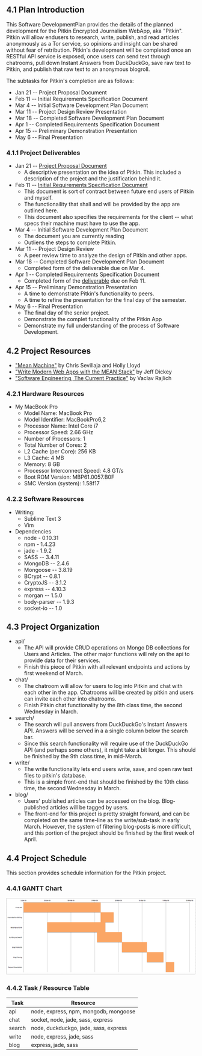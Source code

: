 ## 4.1 Plan Introduction
This Software DevelopmentPlan provides the details of the planned development for the Pitkin Encrypted Journalism WebApp, aka "Pitkin". Pitkin will allow endusers to research, write, publish, and read articles anonymously as a Tor service, so opinions and insight can be shared without fear of retribution.  Pitkin's development will be completed once an RESTful API service is exposed, once users can send text through chatrooms, pull down Instant Answers from DuckDuckGo, save raw text to Pitkin, and publish that raw text to an anonymous blogroll.  

The subtasks for Pitkin's completion are as follows:
* Jan 21 -- Project Proposal Document
* Feb 11 -- Initial Requirements Specification Document
* Mar 4 -- Initial Software Development Plan Document
* Mar 11 --  Project Design Review Presentation
* Mar 18 -- Completed Software Development Plan Document
* Apr 1 -- Completed Requirements Specification Document
* Apr 15 -- Preliminary Demonstration Presentation
* May 6 -- Final Presentation
### 4.1.1 Project Deliverables
* Jan 21 -- [Project Proposal Document](https://docs.google.com/presentation/d/1zv4tMT1xM6mJqjh8OxhfpYz_5tK8m1y3uY0_OpYZQi4/pub?start=false&loop=true&delayms=3000)
  * A descriptive presentation on the idea of Pitkin.  This included a description of the project and the justification behind it. 
* Feb 11 -- [Initial Requirements Specification Document](https://github.com/dannyjgibson/pitkin/blob/master/sdf/5.0/software-requirements-specification.md)
  * This document is sort of contract between future end users of Pitkin and myself. 
  * The functionaility that shall and will be provided by the app are outlined here.
  * This document also specifies the requirements for the client -- what specs their machine must have to use the app.
* Mar 4 -- Initial Software Development Plan Document
  * The document you are currently reading
  * Outliens the steps to complete Pitkin. 
* Mar 11 --  Project Design Review 
  *  A peer review time to analyze the design of Pitkin and other apps.
* Mar 18 -- Completed Software Development Plan Document
  * Completed form of the deliverable due on Mar 4.
* Apr 1 -- Completed Requirements Specification Document
  * Completed form of the [deliverable](https://github.com/dannyjgibson/pitkin/blob/master/sdf/5.0/software-requirements-specification.md) due on Feb 11.
* Apr 15 -- Preliminary Demonstration Presentation
  * A time to demonstrate Pitkin's functionality to peers.
  * A time to refine the presentation for the final day of the semester. 
* May 6 -- Final Presentation
  * The final day of the senior project. 
  * Demonstrate the complet functionality of the Pitkin App
  * Demonstrate my full understanding of the process of Software Development.
## 4.2 Project Resources
  * ["Mean Machine"](https://leanpub.com/mean-machine) by Chris Sevillaja and Holly Lloyd
  * ["Write Modern Web Apps with the MEAN Stack"](http://www.amazon.com/Write-Modern-Apps-MEAN-Stack/dp/0133930157) by Jeff Dickey 
  * ["Software Engineering, The Current Practice"](http://www.amazon.com/Software-Engineering-Practice-Innovations-Development/dp/1439841225/ref=sr_1_1?s=books&ie=UTF8&qid=1425280803&sr=1-1&keywords=software+engineering+the+current+practice) by Vaclav Rajlich
### 4.2.1 Hardware Resources
  * My MacBook Pro
    * Model Name: MacBook Pro
    * Model Identifier: MacBookPro6,2
    * Processor Name: Intel Core i7
    * Processor Speed:  2.66 GHz
    * Number of Processors: 1
    * Total Number of Cores:  2
    * L2 Cache (per Core):  256 KB
    * L3 Cache: 4 MB
    * Memory: 8 GB
    * Processor Interconnect Speed: 4.8 GT/s
    * Boot ROM Version: MBP61.0057.B0F
    * SMC Version (system): 1.58f17
  
### 4.2.2 Software Resources
  * Writing: 
    * Sublime Text 3
    * Vim
  * Dependencies
    * node - 0.10.31
    * npm - 1.4.23
    * jade - 1.9.2 
    * SASS -- 3.4.11
    * MongoDB -- 2.4.6
    * Mongoose -- 3.8.19
    * BCrypt -- 0.8.1
    * CryptoJS -- 3.1.2
    * express -- 4.10.3
    * morgan -- 1.5.0
    * body-parser -- 1.9.3
    * socket-io -- 1.0

## 4.3 Project Organization
  * api/
    * The API will provide CRUD operations on Mongo DB collections for Users and Articles. The other major functions will rely on the api to provide data for their services.
    * Finish this piece of Pitkin with all relevant endpoints and actions by first weekend of March. 
  * chat/
    * The chatroom will allow for users to log into Pitkin and chat with each other in the app. Chatrooms will be created by pitkin and users can invite each other into chatrooms.
    * Finish Pitkin chat functionality by the 8th class time, the second Wednesday in March.
  * search/
    * The search will pull answers from DuckDuckGo's Instant Answers API. Answers will be served in a a single column below the search bar.
    * Since this search functionality will require use of the DuckDuckGo API (and perhaps some others), it might take a bit longer. This should be finished by the 9th class time, in mid-March.
  * write/
    * The write functionality lets end users write, save, and open raw text files to pitkin's database.
    * This is a simple front-end that should be finished by the 10th class time, the second Wednesday in March.
  * blog/
    * Users' published articles can be accessed on the blog. Blog-published articles will be tagged by users.
    * The front-end for this project is pretty straight forward, and can be completed on the same time-line as the write/sub-task in early March. However, the system of filtering blog-posts is more difficult, and this portion of the project should be finished by the first week of April.

## 4.4 Project Schedule
This section provides schedule information for the Pitkin project.

### 4.4.1 GANTT Chart
![gantt-chart](https://raw.githubusercontent.com/dannyjgibson/pitkin/master/sdf/assets/GANTT.png)

<div id="timesheet"></div>
<link rel="stylesheet" type="text/css" href="https://raw.githubusercontent.com/sbstjn/timesheet.js/master/dist/timesheet.css">
<script type="text/javascript" src="https://raw.githubusercontent.com/sbstjn/timesheet.js/master/dist/timesheet.js">
  new Timesheet('timesheet', 0, 15, [
    ['0', '8', 'Building the API', 'lorem'],
    ['8','10', 'Front-end for Writing', 'doodle'],
    ['2', '9', 'Building out Chat', 'ipsum'],
    ['8', '9', 'Building out Searc', 'wolfram'],
    ['10', '12', 'Blog front-end', 'bp'],
    ['12', '15', 'Blog filtering', 'lost prosperctor'],
    ['14', '15', 'Prepare presentation', 'duppp']
  ]); 
</script>

### 4.4.2 Task / Resource Table

Task | Resource 
--- | ---
api | node, express, npm, mongodb, mongoose
chat | socket, node, jade, sass, express
search | node, duckduckgo, jade, sass, express
write | node, express, jade, sass
blog | express, jade, sass




